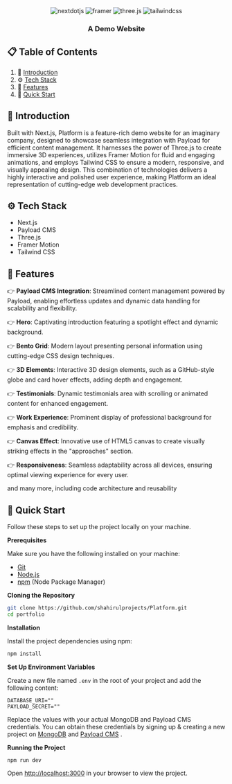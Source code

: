 <div align="center">

  <div>
    <img src="https://img.shields.io/badge/-Next_JS-black?style=for-the-badge&logoColor=white&logo=nextdotjs&color=000000" alt="nextdotjs" />
    <img src="https://img.shields.io/badge/-Framer-black?style=for-the-badge&logoColor=white&logo=framer&color=0055FF" alt="framer" />
    <img src="https://img.shields.io/badge/-Three_JS-black?style=for-the-badge&logoColor=white&logo=threedotjs&color=000000" alt="three.js" />
    <img src="https://img.shields.io/badge/-Tailwind_CSS-black?style=for-the-badge&logoColor=white&logo=tailwindcss&color=06B6D4" alt="tailwindcss" />
  </div>

  <h3 align="center">A Demo Website</h3>

</div>

## 📋 <a name="table">Table of Contents</a>

1. 🤖 [Introduction](#introduction)
2. ⚙️ [Tech Stack](#tech-stack)
3. 🔋 [Features](#features)
4. 🤸 [Quick Start](#quick-start)


## <a name="introduction">🤖 Introduction</a>

Built with Next.js, Platform is a feature-rich demo website for an imaginary company, designed to showcase seamless integration with Payload for efficient content management. It harnesses the power of Three.js to create immersive 3D experiences, utilizes Framer Motion for fluid and engaging animations, and employs Tailwind CSS to ensure a modern, responsive, and visually appealing design. This combination of technologies delivers a highly interactive and polished user experience, making Platform an ideal representation of cutting-edge web development practices.

## <a name="tech-stack">⚙️ Tech Stack</a>

- Next.js
- Payload CMS
- Three.js
- Framer Motion
- Tailwind CSS

## <a name="features">🔋 Features</a>

👉 **Payload CMS Integration**: Streamlined content management powered by Payload, enabling effortless updates and dynamic data handling for scalability and flexibility.

👉 **Hero**: Captivating introduction featuring a spotlight effect and dynamic background.

👉 **Bento Grid**: Modern layout presenting personal information using cutting-edge CSS design techniques.

👉 **3D Elements**:  Interactive 3D design elements, such as a GitHub-style globe and card hover effects, adding depth and engagement.

👉 **Testimonials**: Dynamic testimonials area with scrolling or animated content for enhanced engagement.

👉 **Work Experience**: Prominent display of professional background for emphasis and credibility.

👉 **Canvas Effect**: Innovative use of HTML5 canvas to create visually striking effects in the "approaches" section.

👉 **Responsiveness**: Seamless adaptability across all devices, ensuring optimal viewing experience for every user.

and many more, including code architecture and reusability 

## <a name="quick-start">🤸 Quick Start</a>

Follow these steps to set up the project locally on your machine.

**Prerequisites**

Make sure you have the following installed on your machine:

- [Git](https://git-scm.com/)
- [Node.js](https://nodejs.org/en)
- [npm](https://www.npmjs.com/) (Node Package Manager)

**Cloning the Repository**

```bash
git clone https://github.com/shahirulprojects/Platform.git
cd portfolio
```

**Installation**

Install the project dependencies using npm:

```bash
npm install
```

**Set Up Environment Variables**

Create a new file named `.env` in the root of your project and add the following content:

```env
DATABASE_URI=""
PAYLOAD_SECRET=""
```

Replace the values with your actual MongoDB and Payload CMS credentials. You can obtain these credentials by signing up &
creating a new project on [MongoDB](https://www.mongodb.com/) and [Payload CMS](https://payloadcms.com//) .

**Running the Project**

```bash
npm run dev
```

Open [http://localhost:3000](http://localhost:3000) in your browser to view the project.

#
